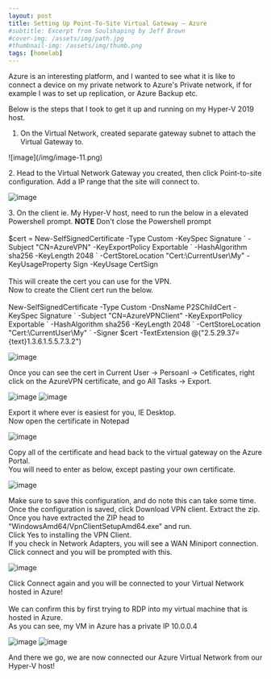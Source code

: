 ```yaml
---
layout: post
title: Setting Up Point-To-Site Virtual Gateway – Azure
#subtitle: Excerpt from Soulshaping by Jeff Brown
#cover-img: /assets/img/path.jpg
#thumbnail-img: /assets/img/thumb.png
tags: [homelab]
---
```

<p>Azure is an interesting platform, and I wanted to see what it is like to connect a device on my private network to Azure's Private network, if for example I was to set up replication, or Azure Backup etc.</p>
<p>Below is the steps that I took to get it up and running on my Hyper-V 2019 host.</p>
<ol><li>On the Virtual Network, created separate gateway subnet to attach the Virtual Gateway to.<br></li></ol>
![image](/img/image-11.png)

<p>2. Head to the Virtual Network Gateway you created, then click Point-to-site configuration. Add a IP range that the site will connect to.</p>

![image](/img/image-12.png)
<p>3. On the client ie. My Hyper-V host, need to run the below in a elevated Powershell prompt. <strong>NOTE</strong> Don't close the Powershell prompt <br> <br> $cert = New-SelfSignedCertificate -Type Custom -KeySpec Signature ` -Subject "CN=AzureVPN" -KeyExportPolicy Exportable ` -HashAlgorithm sha256 -KeyLength 2048 ` -CertStoreLocation "Cert:\CurrentUser\My" -KeyUsageProperty Sign -KeyUsage CertSign <br><br>This will create the cert you can use for the VPN.<br>Now to create the Client cert run the below.<br><br> New-SelfSignedCertificate -Type Custom -DnsName P2SChildCert -KeySpec Signature ` -Subject "CN=AzureVPNClient" -KeyExportPolicy Exportable ` -HashAlgorithm sha256 -KeyLength 2048 ` -CertStoreLocation "Cert:\CurrentUser\My" ` -Signer $cert -TextExtension @("2.5.29.37={text}1.3.6.1.5.5.7.3.2") <br></p>

![image](/img/image-14.png)
<p>Once you can see the cert in Current User -&gt; Persoanl -&gt; Cetificates, right click on the AzureVPN certificate, and go All Tasks -&gt; Export.</p>

![image](/img/image-15.png)
![image](/img/image-16.png)
<p>Export it where ever is easiest for you, IE Desktop.<br>Now open the certificate in Notepad</p>

![image](/img/image-17.png)
<p>Copy all of the certificate and head back to the virtual gateway on the Azure Portal.<br>You will need to enter as below, except pasting your own certificate.</p>

![image](/img/image-18.png)
<p>Make sure to save this configuration, and do note this can take some time.<br>Once the configuration is saved, click Download VPN client. Extract the zip. Once you have extracted the ZIP head to "WindowsAmd64/VpnClientSetupAmd64.exe" and run.<br>Click Yes to installing the VPN Client.<br>If you check in Network Adapters, you will see a WAN Miniport connection. Click connect and you will be prompted with this.</p>

![image](/img/image-19.png)
<p>Click Connect again and you will be connected to your Virtual Network hosted in Azure!<br><br>We can confirm this by first trying to RDP into my virtual machine that is hosted in Azure.<br>As you can see, my VM in Azure has a private IP 10.0.0.4</p>

![image](/img/image-20.png)
![image](/img/image-22.png)
<p>And there we go, we are now connected our Azure Virtual Network from our Hyper-V host!</p>
